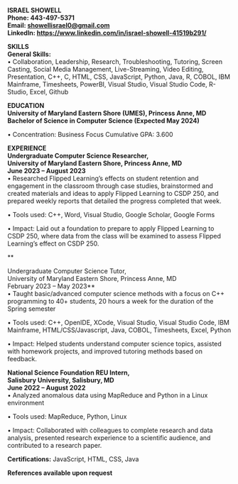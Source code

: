 **ISRAEL SHOWELL  
Phone: 443-497-5371  
Email: showellisrael0@gmail.com  
LinkedIn: https://www.linkedin.com/in/israel-showell-41519b291/**

**SKILLS**  
**General Skills:**  
• Collaboration, Leadership, Research, Troubleshooting, Tutoring, Screen Casting, Social Media Management, Live-Streaming, Video Editing, Presentation, C++, C, HTML, CSS, JavaScript, Python, Java, R, COBOL, IBM Mainframe, Timesheets, PowerBI, Visual Studio, Visual Studio Code, R-Studio, Excel, Github

**EDUCATION**  
**University of Maryland Eastern Shore (UMES), Princess Anne, MD  
Bachelor of Science in Computer Science (Expected May 2024)**

• Concentration: Business Focus Cumulative GPA: 3.600

**EXPERIENCE**  
**Undergraduate Computer Science Researcher,  
University of Maryland Eastern Shore, Princess Anne, MD  
June 2023 – August 2023**  
• Researched Flipped Learning’s effects on student retention and engagement in the classroom through case studies, brainstormed and created materials and ideas to apply Flipped Learning to CSDP 250, and prepared weekly reports that detailed the progress completed that week.

• Tools used: C++, Word, Visual Studio, Google Scholar, Google Forms

• Impact: Laid out a foundation to prepare to apply Flipped Learning to CSDP 250, where data from the class will be examined to assess Flipped Learning’s effect on CSDP 250.

**  
  
  
  
  
Undergraduate Computer Science Tutor,  
University of Maryland Eastern Shore, Princess Anne, MD  
February 2023 – May 2023**  
• Taught basic/advanced computer science methods with a focus on C++ programming to 40+ students, 20 hours a week for the duration of the Spring semester

• Tools used: C++, OpenIDE, XCode, Visual Studio, Visual Studio Code, IBM Mainframe, HTML/CSS/Javascript, Java, COBOL, Timesheets, Excel, Python

• Impact: Helped students understand computer science topics, assisted with homework projects, and improved tutoring methods based on feedback.

**National Science Foundation REU Intern,  
Salisbury University, Salisbury, MD  
June 2022 – August 2022**  
• Analyzed anomalous data using MapReduce and Python in a Linux environment

• Tools used: MapReduce, Python, Linux

• Impact: Collaborated with colleagues to complete research and data analysis, presented research experience to a scientific audience, and contributed to a research paper.

**Certifications:** JavaScript, HTML, CSS, Java

**References available upon request**
